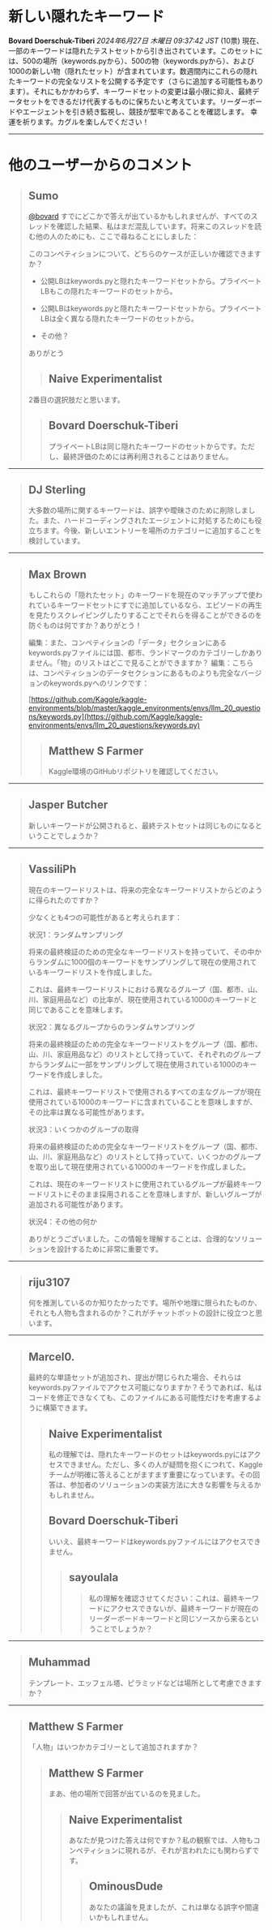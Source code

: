 # 新しい隠れたキーワード
**Bovard Doerschuk-Tiberi** *2024年6月27日 木曜日 09:37:42 JST* (10票)
現在、一部のキーワードは隠れたテストセットから引き出されています。このセットには、500の場所（keywords.pyから）、500の物（keywords.pyから）、および1000の新しい物（隠れたセット）が含まれています。数週間内にこれらの隠れたキーワードの完全なリストを公開する予定です（さらに追加する可能性もあります）。それにもかかわらず、キーワードセットの変更は最小限に抑え、最終データセットをできるだけ代表するものに保ちたいと考えています。リーダーボードやエージェントを引き続き監視し、競技が堅牢であることを確認します。
幸運を祈ります。カグルを楽しんでください！

---
# 他のユーザーからのコメント
> ## Sumo
> 
> [@bovard](https://www.kaggle.com/bovard) すでにどこかで答えが出ているかもしれませんが、すべてのスレッドを確認した結果、私はまだ混乱しています。将来このスレッドを読む他の人のためにも、ここで尋ねることにしました：
> 
> このコンペティションについて、どちらのケースが正しいか確認できますか？
> 
> - 公開LBはkeywords.pyと隠れたキーワードセットから。プライベートLBもこの隠れたキーワードのセットから。
> 
> - 公開LBはkeywords.pyと隠れたキーワードセットから。プライベートLBは全く異なる隠れたキーワードのセットから。
> 
> - その他？
> 
> ありがとう
> 
> >
> > ## Naive Experimentalist
> > 
> 2番目の選択肢だと思います。
> >
> >
> > ## Bovard Doerschuk-Tiberi
> >
> > プライベートLBは同じ隠れたキーワードのセットからです。ただし、最終評価のためには再利用されることはありません。
> >
> >

---
> ## DJ Sterling
> 
> 大多数の場所に関するキーワードは、誤字や曖昧さのために削除しました。また、ハードコーディングされたエージェントに対処するためにも役立ちます。今後、新しいエントリーを場所のカテゴリーに追加することを検討しています。
> 
> 

---
> ## Max Brown
> 
> もしこれらの「隠れたセット」のキーワードを現在のマッチアップで使われているキーワードセットにすでに追加しているなら、エピソードの再生を見たりスクレイピングしたりすることでそれらを得ることができるのを防ぐものは何ですか？ありがとう！
> 
> 編集：また、コンペティションの「データ」セクションにあるkeywords.pyファイルには国、都市、ランドマークのカテゴリーしかありません。「物」のリストはどこで見ることができますか？ 編集：こちらは、コンペティションのデータセクションにあるものよりも完全なバージョンのkeywords.pyへのリンクです：
> 
> [https://github.com/Kaggle/kaggle-environments/blob/master/kaggle_environments/envs/llm_20_questions/keywords.py](https://github.com/Kaggle/kaggle-environments/envs/llm_20_questions/keywords.py)
> 
> >
> > ## Matthew S Farmer
> > 
> > Kaggle環境のGitHubリポジトリを確認してください。
> > 
> >

---
> ## Jasper Butcher
> 
> 新しいキーワードが公開されると、最終テストセットは同じものになるということでしょうか？
> 
> 
> 
---
> ## VassiliPh
> 
> 現在のキーワードリストは、将来の完全なキーワードリストからどのように得られたのですか？
> 
> 少なくとも4つの可能性があると考えられます：
> 
> 状況1：ランダムサンプリング
> 
> 将来の最終検証のための完全なキーワードリストを持っていて、その中からランダムに1000個のキーワードをサンプリングして現在の使用されているキーワードリストを作成しました。
> 
> これは、最終キーワードリストにおける異なるグループ（国、都市、山、川、家庭用品など）の比率が、現在使用されている1000のキーワードと同じであることを意味します。
> 
> 状況2：異なるグループからのランダムサンプリング
> 
> 将来の最終検証のための完全なキーワードリストをグループ（国、都市、山、川、家庭用品など）のリストとして持っていて、それぞれのグループからランダムに一部をサンプリングして現在使用されている1000のキーワードを作成しました。
> 
> これは、最終キーワードリストで使用されるすべての主なグループが現在使用されている1000のキーワードに含まれていることを意味しますが、その比率は異なる可能性があります。
> 
> 状況3：いくつかのグループの取得
> 
> 将来の最終検証のための完全なキーワードリストをグループ（国、都市、山、川、家庭用品など）のリストとして持っていて、いくつかのグループを取り出して現在使用されている1000のキーワードを作成しました。
> 
> これは、現在のキーワードリストに使用されているグループが最終キーワードリストにそのまま採用されることを意味しますが、新しいグループが追加される可能性があります。
> 
> 状況4：その他の何か
> 
> ありがとうございました。この情報を理解することは、合理的なソリューションを設計するために非常に重要です。
> 
> 
---
> ## riju3107
> 
> 何を推測しているのか知りたかったです。場所や地理に限られたものか、それとも人物も含まれるのか？これがチャットボットの設計に役立つと思います。
> 
> 
---
> ## Marcel0.
> 
> 最終的な単語セットが追加され、提出が閉じられた場合、それらはkeywords.pyファイルでアクセス可能になりますか？そうであれば、私はコードを修正できなくても、このファイルにある可能性だけを考慮するように構築できます。
> 
> >
> > ## Naive Experimentalist
> > 
> > 私の理解では、隠れたキーワードのセットはkeywords.pyにはアクセスできません。ただし、多くの人が疑問を抱くにつれて、Kaggleチームが明確に答えることがますます重要になっています。その回答は、参加者のソリューションの実装方法に大きな影響を与えるかもしれません。
> >
> >
> > >
> > ## Bovard Doerschuk-Tiberi
> > 
> > いいえ、最終キーワードはkeywords.pyファイルにはアクセスできません。
> >
> >
> > >
> > > ## sayoulala
> > > > 私の理解を確認させてください：これは、最終キーワードにアクセスできないが、最終キーワードが現在のリーダーボードキーワードと同じソースから来るということでしょうか？
> > > >
> > >
> > >
---
> ## Muhammad
> 
> テンプレート、エッフェル塔、ピラミッドなどは場所として考慮できますか？
> 
> 
---
> ## Matthew S Farmer
> 
> 「人物」はいつかカテゴリーとして追加されますか？
> 
> >
> > ## Matthew S Farmer
> > 
> > まあ、他の場所で回答が出ているのを見ました。
> > >
> > > ## Naive Experimentalist
> > > 
> > > あなたが見つけた答えは何ですか？私の観察では、人物もコンペティションに現れるが、それが言われたにも関わらずです。
> > >
> > > > ## OminousDude
> > > > あなたの議論を見ましたが、これは単なる誤字や間違いかもしれません。
> > > >
> > > >
